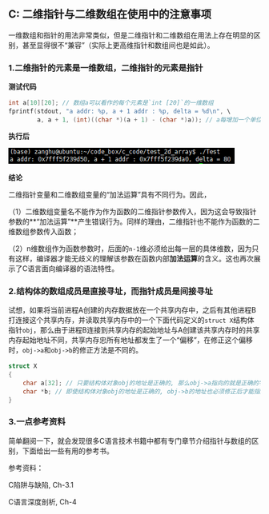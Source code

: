 ## C: 二维指针与二维数组在使用中的注意事项

一维数组和指针的用法非常类似，但是二维指针和二维数组在用法上存在明显的区别，甚至显得很不“兼容”（实际上更高维指针和数组间也是如此）。

### 1.二维指针的元素是一维数组，二维指针的元素是指针

**测试代码**

```c
int a[10][20]; // 数组a可以看作的每个元素是`int [20]`的一维数组
fprintf(stdout, "a addr: %p, a + 1 addr : %p, delta = %d\n", \
        a, a + 1, (int)((char *)(a + 1) - (char *)a)); // a每增加一个单位, 地址变化sizeof(int [20])
```

**执行后**

![](/assets/c066_01.PNG)

**结论**

二维指针变量和二维数组变量的“加法运算”具有不同行为。因此，

（1）二维数组变量名不能作为作为函数的二维指针参数传入，因为这会导致指针参数的**“加法运算”**产生错误行为。同样的理由，二维指针也不能作为函数的二维数组参数传入函数；

（2）n维数组作为函数参数时，后面的`n-1`维必须给出每一层的具体维数，因为只有这样，编译器才能无歧义的理解该参数在函数内部**加法运算**的含义。这也再次展示了C语言面向编译器的语法特性。

### 2.结构体的数组成员是直接寻址，而指针成员是间接寻址

试想，如果将当前进程A创建的内存数据放在一个共享内存中，之后有其他进程B打连接这个共享内存，并读取共享内存中的一个下面代码定义的`struct X`结构体指针`obj`，那么由于进程B连接到共享内存的起始地址与A创建该共享内存时的共享内存起始地址不同，共享内存忠所有地址都发生了一个“偏移”，在修正这个偏移时，`obj->a`和`obj->b`的修正方法是不同的。

```c 
struct X
{
    char a[32]; // 只要结构体对象obj的地址是正确的, 那么obj->a指向的就是正确的字符串地址
    char *b; // 即使结构体对象obj的地址是正确的, obj->b的地址也必须修正后才能指向正确的字符串地址
}
```

### 3.一点参考资料

简单翻阅一下，就会发现很多C语言技术书籍中都有专门章节介绍指针与数组的区别，下面给出一些有用的参考书。

参考资料：

C陷阱与缺陷, Ch-3.1

C语言深度剖析, Ch-4

